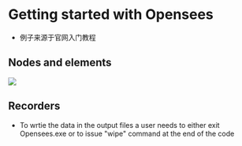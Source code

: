 # Getting started with Opensees
* 例子来源于官网入门教程
## Nodes and elements
![](https://github.com/liangsihuang/Opensees/raw/master/pics/nodesAndElements.png)  
## Recorders
* To wrtie the data in the output files a user needs to either exit Opensees.exe or to issue "wipe" command at the end of the code

